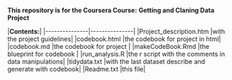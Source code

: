 **This repository is for the Coursera Course:**
**Getting and Claning Data Project**

|**Contents:**|
|---------------|---------------|
|Project_description.htm		|with the project guidelines|
|codebook.html 				|the codebook for project in html|
|codebook.md 				|the codebook for project |
|makeCodeBook.Rmd 			|the blueprint for codebook  |
|run_analysis.R				|the r script with the comments in data manipulations|
|tidydata.txt				|with the last dataset describe and generate with codebook|
|Readme.txt					|this file|
